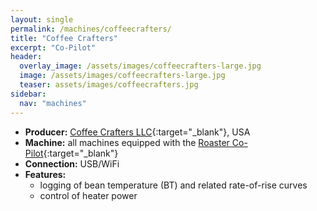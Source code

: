 ```yaml
---
layout: single
permalink: /machines/coffeecrafters/
title: "Coffee Crafters"
excerpt: "Co-Pilot"
header:
  overlay_image: /assets/images/coffeecrafters-large.jpg
  image: /assets/images/coffeecrafters-large.jpg
  teaser: assets/images/coffeecrafters.jpg
sidebar:
  nav: "machines"
---
```


* __Producer:__ [Coffee Crafters LLC](https://coffeecrafters.com/){:target="_blank"}, USA
* __Machine:__ all machines equipped with the [Roaster Co-Pilot](https://www.hermetheus.com/roaster-copilot){:target="_blank"}
* __Connection:__ USB/WiFi
* __Features:__ 
  - logging of bean temperature (BT) and related rate-of-rise curves
  - control of heater power
